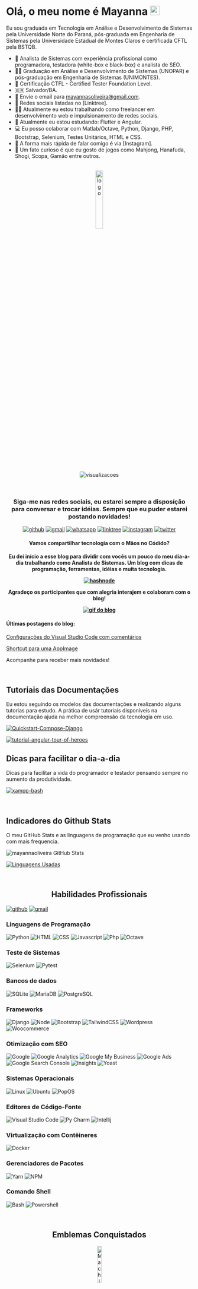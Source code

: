 <h1> Olá, o meu nome é Mayanna <a href="https://linktr.ee/mayannaoliveira"><img src="https://media.giphy.com/media/hvRJCLFzcasrR4ia7z/giphy.gif" width="25px"></a> </h1>

Eu sou graduada em Tecnologia em Análise e Desenvolvimento de Sistemas pela Universidade Norte do Paraná, pós-graduada em Engenharia de Sistemas pela Universidade Estadual de Montes Claros e certificada CFTL pela BSTQB.

- 💼 Analista de Sistemas com experiência profissional como programadora, testadora (white-box e black-box) e analista de SEO.
- 👩‍🎓 Graduação em Análise e Desenvolvimento de Sistemas (UNOPAR) e pós-graduação em Engenharia de Sistemas (UNIMONTES).
- 📜 Certificação CTFL - Certified Tester Foundation Level.
- 🇧🇷 Salvador/BA.
- 📨 Envie o email para mayannasoliveira@gmail.com.
- 📱 Redes sociais listadas no [Linktree].
- 👩‍💻 Atualmente eu estou trabalhando como freelancer em desenvolvimento web e impulsionamento de redes sociais.
- 🌱 Atualmente eu estou estudando: Flutter e Angular.
- 💻 Eu posso colaborar com Matlab/Octave, Python, Django, PHP, Bootstrap, Selenium, Testes Unitários, HTML e CSS.
- 💬 A forma mais rápida de falar comigo é via [Instagram].
- 🎴 Um fato curioso é que eu gosto de jogos como Mahjong, Hanafuda, Shogi, Scopa, Gamão entre outros.

<br/>

<div align="center">

<img align="center" alt="logo" title="Mayanna Oliveira" width="20%" src="https://i.imgur.com/dNLeP9J.png" />

<br/>
<br/>

![visualizacoes](https://komarev.com/ghpvc/?username=mayannaoliveira&color=green&label=Visitas_no_Perfil)
<div>

<br/>

<div align="center">
<h3>Siga-me nas redes sociais, eu estarei sempre a disposíção para conversar e trocar idéias. Sempre que eu puder estarei postando novidades!</h3>

[![github](https://img.shields.io/badge/GitHub-100000?style=for-the-badge&logo=github&logoColor=white)](https://github.com/mayannaoliveira)
[![gmail](https://img.shields.io/badge/Gmail-D14836?style=for-the-badge&logo=gmail&logoColor=white&link=mailto:mayannait@gmail.com)](mailto:mayannait@gmail.com)
[![whatsapp](https://img.shields.io/badge/WhatsApp-25D366?style=for-the-badge&logo=whatsapp&logoColor=white)](https://api.whatsapp.com/message/5XLG4UPSFCNWP1)
[![linktree](https://img.shields.io/badge/linktree-39E09B?style=for-the-badge&logo=linktree&logoColor=white)](https://linktr.ee/mayannaoliveira)
[![instagram](https://img.shields.io/badge/Instagram-E4405F?style=for-the-badge&logo=instagram&logoColor=white)](https://www.instagram.com/oliveiramayanna/)
[![twitter](https://img.shields.io/badge/twitter-blue?style=for-the-badge&logo=twitter&logoColor=white)](https://maosnocodigo.hashnode.dev/)

</div>

<div align="center">
<h4>Vamos compartilhar tecnologia com o Mãos no Códido?<h4>
<p>Eu dei início a esse blog para dividir com vocês um pouco do meu dia-a-dia trabalhando como Analista de Sistemas. Um blog com dicas de programação, ferramentas, idéias e muita tecnologia.</p>

[![hashnode](https://img.shields.io/badge/siga_meu_blog_no-hashnode-blue?style=for-the-badge&logo=hashnode&logoColor=white)](https://maosnocodigo.hashnode.dev/)

<p>Agradeço os participantes que com alegria interajem e colaboram com o blog!</p>

<a href="https://maosnocodigo.hashnode.dev/" target="_blank"> <img src="https://i.imgur.com/Xr9FXzs.gif" alt="gif do blog" title="Clique aqui e acesse o nosso blog!"/> </a>

</div>

<div align="left">

<h4>Últimas postagens do blog: </h4>

[Configurações do Visual Studio Code com comentários](https://maosnocodigo.hashnode.dev/configuracoes-do-visual-studio-code-com-comentarios)

[Shortcut para uma AppImage](https://maosnocodigo.hashnode.dev/shortcut-para-uma-appimage)

<p> Acompanhe para receber mais novidades! </p>

</div>

<br/>

<div align="left">

<h2>Tutoriais das Documentações</h2>
<p> Eu estou seguindo os modelos das documentações e realizando alguns tutorias para estudo. A prática de usár tutoriais disponíveis na documentação ajuda na melhor compreensão da tecnologia em uso.</p>

[![Quickstart-Compose-Django](https://github-readme-stats.vercel.app/api/pin/?username=mayannaoliveira&repo=Quickstart-Compose-Django&theme=dracula)](https://github.com/mayannaoliveira/Quickstart-Compose-Django)

[![tutorial-angular-tour-of-heroes](https://github-readme-stats.vercel.app/api/pin/?username=mayannaoliveira&repo=tutorial-angular-tour-of-heroes&theme=dracula)](https://github.com/mayannaoliveira/tutorial-angular-tour-of-heroes)

<h2>Dicas para facilitar o dia-a-dia</h2>
<p>Dicas para facilitar a vida do programador e testador pensando sempre no aumento da produtividade.</p>

[![xampp-bash](https://github-readme-stats.vercel.app/api/pin/?username=mayannaoliveira&repo=xampp-bash&theme=dracula)](https://github.com/mayannaoliveira/xampp-bash)

</div>

<br/>

<div align="left">

<h2>Indicadores do Github Stats</h2>

<p> O meu GitHub Stats e as linguagens de programação que eu venho usando com mais frequencia.</p>

![mayannaoliveira GitHub Stats](https://github-readme-stats.vercel.app/api?username=mayannaoliveira&show_icons=true&theme=dracula)


[![Linguagens Usadas](https://github-readme-stats.vercel.app/api/top-langs/?username=mayannaoliveira&layout=compact&theme=dracula)](https://github.com/mayannaoliveira/github-readme-stats)

</div>

<br/>

<h2> Habilidades Profissionais </h2>
<div align="left">

[![github](https://img.shields.io/badge/GitHub-100000?style=for-the-badge&logo=github&logoColor=white)](https://github.com/mayannaoliveira)
[![gmail](https://img.shields.io/badge/Gmail-D14836?style=for-the-badge&logo=gmail&logoColor=white&link=mailto:mayannait@gmail.com)](mailto:mayannait@gmail.com)

### Linguagens de Programação
![Python](https://img.shields.io/badge/-Python-yellow?style=for-the-badge&logo=Python&logoColor=white)
![HTML](https://img.shields.io/badge/-HTML-red?style=for-the-badge&logo=html5&logoColor=white)
![CSS](https://img.shields.io/badge/-CSS-blue?style=for-the-badge&logo=css3&logoColor=white)
![Javascript](https://img.shields.io/badge/-Javascript-yellow?style=for-the-badge&logo=Javascript&logoColor=white)
![Php](https://img.shields.io/badge/-PHP-blue?style=for-the-badge&logo=php&logoColor=white)
![Octave](https://img.shields.io/badge/-GNU_Octave-blue?style=for-the-badge&logo=octave&logoColor=white)

### Teste de Sistemas
![Selenium](https://img.shields.io/badge/-Selenium-green?style=for-the-badge&logo=selenium&logoColor=white)
![Pytest](https://img.shields.io/badge/-Pytest-blue?style=for-the-badge&logo=pytest&logoColor=white)

### Bancos de dados
![SQLite](https://img.shields.io/badge/-SQLite-blue?style=for-the-badge&logo=SQLite&logoColor=white)
![MariaDB](https://img.shields.io/badge/-MariaDB-brown?style=for-the-badge&logo=MariaDB&logoColor=white)
![PostgreSQL](https://img.shields.io/badge/-PostgreSQL-blue?style=for-the-badge&logo=PostgreSQL&logoColor=white)

### Frameworks
![Django](https://img.shields.io/badge/-Django-darkgreen?style=for-the-badge&logo=Django&logoColor=white)
![Node](https://img.shields.io/badge/-Node_JS-green?style=for-the-badge&logo=Node.js&logoColor=white)
![Bootstrap](https://img.shields.io/badge/-Bootstrap-purple?style=for-the-badge&logo=Bootstrap&logoColor=white)
![TailwindCSS](https://img.shields.io/badge/-Tailwind_CSS-darkcyan?style=for-the-badge&logo=TailwindCSS&logoColor=white)
![Wordpress](https://img.shields.io/badge/-Wordpress-blue?style=for-the-badge&logo=Wordpress&logoColor=white)
![Woocommerce](https://img.shields.io/badge/-Woocommerce-purple?style=for-the-badge&logo=woocommerce&logoColor=white)

### Otimização com SEO
![Google](https://img.shields.io/badge/-Google-red?style=for-the-badge&logo=google&logoColor=white)
![Google Analytics](https://img.shields.io/badge/-Google_Analytics-yellow?style=for-the-badge&logo=googleanalytics&logoColor=white)
![Google My Business](https://img.shields.io/badge/-Google_My_Business-blue?style=for-the-badge&logo=googlemybusiness&logoColor=white)
![Google Ads](https://img.shields.io/badge/-Google_Ads-blue?style=for-the-badge&logo=googleads&logoColor=white)
![Google Search Console](https://img.shields.io/badge/-Google_Search_Console-blue?style=for-the-badge&logo=googlesearchconsole&logoColor=white)
![Insights](https://img.shields.io/badge/-PageSpeed_Insights-blue?style=for-the-badge&logo=pagespeedinsights&logoColor=white)
![Yoast](https://img.shields.io/badge/-Yoast-purple?style=for-the-badge&logo=Yoast&logoColor=white)

### Sistemas Operacionais
![Linux](https://img.shields.io/badge/-Windows-blue?style=for-the-badge&logo=windows&logoColor=white)
![Ubuntu](https://img.shields.io/badge/-Ubuntu-orange?style=for-the-badge&logo=Ubuntu&logoColor=white)
![PopOS](https://img.shields.io/badge/-PopOS-darkcyan?style=for-the-badge&logo=popos&logoColor=white)

### Editores de Código-Fonte
![Visual Studio Code](https://img.shields.io/badge/-VS_Code-blue?style=for-the-badge&logo=visualstudiocode&logoColor=white)
![Py Charm](https://img.shields.io/badge/-Py_Charm-green?style=for-the-badge&logo=pycharm&logoColor=white)
![Intellij](https://img.shields.io/badge/-Intellij_IDEA-purple?style=for-the-badge&logo=intellijidea&logoColor=white)

### Virtualização com Contêineres
![Docker](https://img.shields.io/badge/-Docker-blue?style=for-the-badge&logo=Docker&logoColor=white)

### Gerenciadores de Pacotes
![Yarn](https://img.shields.io/badge/-Yarn-blue?style=for-the-badge&logo=yarn&logoColor=white)
![NPM](https://img.shields.io/badge/-NPM-red?style=for-the-badge&logo=npm&logoColor=white)

### Comando Shell
![Bash](https://img.shields.io/badge/-Bash-black?style=for-the-badge&logo=GNUBash&logoColor=white)
![Powershell](https://img.shields.io/badge/-PowerShell-blue?style=for-the-badge&logo=powershell&logoColor=white)


<!-- ### Linguagens de Programação
![Python](https://img.shields.io/badge/-Python-lightgrey?&logo=Python)
![HTML](https://img.shields.io/badge/-HTML-lightgrey?&logo=html5)
![CSS](https://img.shields.io/badge/-CSS-lightgrey?&logo=css3&logoColor=008EC2)
![Javascript](https://img.shields.io/badge/-Javascript-lightgrey?&logo=Javascript)
![Php](https://img.shields.io/badge/-PHP-lightgrey?&logo=php)
![Octave](https://img.shields.io/badge/-GNU_Octave-lightgrey?&logo=octave)

### Teste de Sistemas
![Selenium](https://img.shields.io/badge/-Selenium-lightgrey?&logo=selenium)
![Pytest](https://img.shields.io/badge/-Pytest-lightgrey?&logo=pytest)

### Bancos de dados
![SQLite](https://img.shields.io/badge/-SQLite-lightgrey?&logo=SQLite&logoColor=008EC2)
![MariaDB](https://img.shields.io/badge/-MariaDB-lightgrey?&logo=MariaDB&logoColor=715B00)
![PostgreSQL](https://img.shields.io/badge/-PostgreSQL-lightgrey?&logo=PostgreSQL)

### Frameworks
![Django](https://img.shields.io/badge/-Django-lightgrey?&logo=Django&logoColor=01360A)
![Node](https://img.shields.io/badge/-Node_JS-lightgrey?&logo=Node.js)
![Bootstrap](https://img.shields.io/badge/-Bootstrap-lightgrey?&logo=Bootstrap)
![TailwindCSS](https://img.shields.io/badge/-Tailwind_CSS-lightgrey?&logo=TailwindCSS)
![Wordpress](https://img.shields.io/badge/-Wordpress-lightgrey?&logo=Wordpress&logoColor=0000AE)
![Woocommerce](https://img.shields.io/badge/-Woocommerce-lightgrey?&logo=woocommerce)

### Otimização com SEO
![Google](https://img.shields.io/badge/-Google-lightgrey?&logo=google)
![Google Analytics](https://img.shields.io/badge/-Google_Analytics-lightgrey?&logo=googleanalytics)
![Google My Business](https://img.shields.io/badge/-Google_My_Business-lightgrey?&logo=googlemybusiness)
![Google Ads](https://img.shields.io/badge/-Google_Ads-lightgrey?&logo=googleads)
![Google Search Console](https://img.shields.io/badge/-Google_Search_Console-lightgrey?&logo=googlesearchconsole)
![Insights](https://img.shields.io/badge/-PageSpeed_Insights-lightgrey?&logo=pagespeedinsights)
![Yoast](https://img.shields.io/badge/-Yoast-lightgrey?&logo=Yoast&logoColor=purple)

### Sistemas Operacionais
![Linux](https://img.shields.io/badge/-Windows-lightgrey?&logo=windows&logoColor=blue)
![Ubuntu](https://img.shields.io/badge/-Ubuntu-lightgrey?&logo=Ubuntu)
![PopOS](https://img.shields.io/badge/-PopOS-lightgrey?&logo=popos)

### Editores de Código-Fonte
![Visual Studio Code](https://img.shields.io/badge/-VS_Code-lightgrey?&logo=visualstudiocode&logoColor=0000AE)
![Py Charm](https://img.shields.io/badge/-Py_Charm-lightgrey?&logo=pycharm&logoColor=020092)
![Intellij](https://img.shields.io/badge/-Intellij_IDEA-lightgrey?&logo=intellijidea&logoColor=purple)

### Virtualização com Contêineres
![Docker](https://img.shields.io/badge/-Docker-lightgrey?&logo=Docker)

### Gerenciadores de Pacotes
![Yarn](https://img.shields.io/badge/-Yarn-lightgrey?&logo=yarn)
![NPM](https://img.shields.io/badge/-NPM-lightgrey?&logo=NPM)

### Comando Shell
![Bash](https://img.shields.io/badge/-Bash-lightgrey?&logo=GNUBash&logoColor=black)
![Powershell](https://img.shields.io/badge/-PowerShell-lightgrey?&logo=powershell) -->

</div>

<br/>

<div align="center">

<h2> Emblemas Conquistados </h2>

<a href="https://www.credly.com/badges/64d372d7-bb00-44d4-88e6-afb2ff74d620/public_url" target="_blank"><img alt="Machine_Learning_with_Python" title="Machine Learning with Python" width="16%" src="https://images.credly.com/size/340x340/images/53caf8cc-b5e9-4424-b4a7-7b069fa13db4/Machine_Learning_with_Python.png" />

</div>
